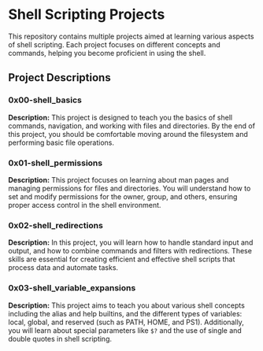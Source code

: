 # Shell Scripting Projects

This repository contains multiple projects aimed at learning various aspects of shell scripting. Each project focuses on different concepts and commands, helping you become proficient in using the shell.

## Project Descriptions

### 0x00-shell_basics

**Description:** This project is designed to teach you the basics of shell commands, navigation, and working with files and directories. By the end of this project, you should be comfortable moving around the filesystem and performing basic file operations.

### 0x01-shell_permissions

**Description:** This project focuses on learning about man pages and managing permissions for files and directories. You will understand how to set and modify permissions for the owner, group, and others, ensuring proper access control in the shell environment.

### 0x02-shell_redirections

**Description:** In this project, you will learn how to handle standard input and output, and how to combine commands and filters with redirections. These skills are essential for creating efficient and effective shell scripts that process data and automate tasks.

### 0x03-shell_variable_expansions

**Description:** This project aims to teach you about various shell concepts including the alias and help builtins, and the different types of variables: local, global, and reserved (such as PATH, HOME, and PS1). Additionally, you will learn about special parameters like `$?` and the use of single and double quotes in shell scripting.
